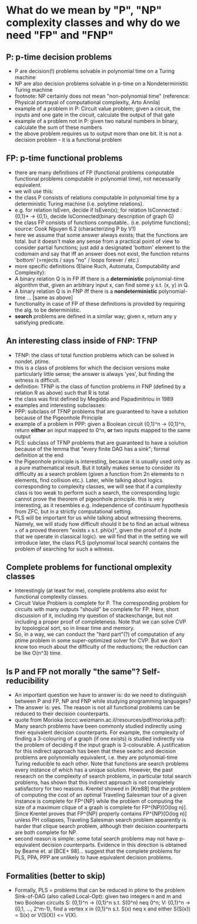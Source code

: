 # What do we mean by "P", "NP" complexity classes and why do we need "FP" and "FNP"
## P: p-time decision problems
- P are decision(!) problems solvable in polynomial time on a Turing machine
- NP are also decision problems solvable in p-time on a Nondeterministic Turing machine
- footnote: NP certainly does not mean "non-polynomial time" (reference: Physical portrayal of computational complexity, Arto Annila)
- example of a problem in P: Circuit value problem; given a circuit, the inputs and one gate in the circuit, calculate the output of that gate
- example of a problem not in P: given two natural numbers in binary, calculate the sum of these numbers
- the above problem requires us to output more than one bit. It is not a decision problem - it is a functional problem

## FP: p-time functional problems
- there are many definitions of FP (functional problems computable functional problems computable in polynomial time), not necessarily equivalent.
- we will use this:
- the class P consists of relations computable in polynomial time by a deterministic Turing machine (i.e. polytime relations).
- e.g. for relation IsEven, decide if IsEven(x); for relation IsConnected : {0,1}* -> {0,1}, decide IsConnected(binary description of graph G)
- the class FP consists of functions computable.. (i.e. polytime functions); source: Cook Nguyen 6.2 (characterizing P by V1)
- here we assume that some answer always exists; that the functions are total. but it doesn't make any sense from a practical
  point of view to consider partial functions; just add a designated 'bottom' element to the codomain and say that
  iff an answer does not exist, the function returns 'bottom' (=rejects / says "no" / loops forever / etc.)
- more specific definitions (Elaine Ruch, Automata, Computability and Complexity):
- A binary relation Q is in FP iff
  there is a **deterministic** polynomial-time algorithm that, given an arbitrary input x, can find some y s.t. (x, y) in Q.
- A binary relation Q is in FNP iff there is a **nondeterministic** polynomial-time ... [same as above]
- functionality in case of FP of these definitions is provided by requiring the alg. to be deterministic.
- **search** problems are defined in a similar way; given x, return any y satisfying predicate.

## An interesting class inside of FNP: TFNP
- TFNP: the class of total function problems which can be solved in nondet. ptime.
- this is a class of problems for which the decision versions make particularly little sense;
  the answer is always 'yes', but finding the witness is difficult.
- definition: TFNP is the class of function problems in FNP (defined by a relation R as above) such that R is total
- the class was first defined by Megiddo and Papadimitriou in 1989
- examples and interesting subclasses:
- PPP: subclass of TFNP problems that are guaranteed to have a solution because of the Pigeonhole Principle
- example of a problem in PPP: given a Boolean circuit {0,1}^n -> {0,1}^n, return **either** an input mapped to 0^n, **or**
  two inputs mapped to the same output
- PLS: subclass of TFNP problems that are guaranteed to have a solution because of the lemma that "every finite DAG has a sink"; formal definition at the end
- the Pigeonhole principle is interesting, because it is usually used only as a pure mathematical result. But it totally makes sense
  to consider its difficulty as a search problem (given a function from 2n elements to n elements, find collision etc.). Later,
  while talking about logics corresponding to complexity classes, we will see that if a complexity class is too weak to
  perform such a search, the corresponding logic cannot prove the theorem of pigeonhole principle. this is very interesting, as it resembles
  e.g. independence of continuum hypothesis from ZFC, but in a strictly computational setting.
- PLS will be important for us while talking about witnessing theorems. Namely, we will study how difficult should it be to
  find an actual witness `x` of a proved theorem "exists `x` s.t. phi(x)", given the proof of it (note that we operate in classical logic).
  we will find that in the setting we will introduce later, the class PLS (polynomial local search) contains the problem of searching for such a witness.

## Complete problems for functional omplexity classes
- Interestingly (at least for me), complete problems also exist for functional complexity classes.
- Circuit Value Problem is complete for P. The corresponding problem for circuits with many outputs "should" be complete for FP.
  Here, short discussion of it, including my question of stackexchange, but not including a proper proof of completeness.
  Note that we can solve CVP by topological sort, so in linear time and memory.
- So, in a way, we can conduct the "hard part"(?) of computation of any ptime problem in some super-optimized solver for CVP.
  But we don't know too much about the difficulty of the reductions; the reduction can be like O(n^3) time.


## Is P and FP not morally "the same"? Self-reducibility
- An important question we have to answer is: do we need to distinguish between P and FP, NP and FNP while studying programming languages?
- The answer is: yes. The reason is not all functional problems can be reduced to their decision counterparts.
- quote from Morioka (eccc.weizmann.ac.il/resources/pdf/morioka.pdf): Many search problems have been commonly studied indirectly using their equivalent decision counterparts. 
 For example, the complexity of finding a 3-colouring of a graph (if one exists) is studied indirectly via the problem of deciding if the input graph is 3-colourable.
  A justification for this indirect approach has been that these searhc and decision problems are polynomially equivalent, i.e. they are polynomial-time Turing reducible
  to each other. Note that functions are search problems every instance of which has a unique solution.
 However, the past research on the complexity of search problems, in particular total search problems, has shown that this indirect approach is not completely satisfactory for two reasons.
  Krentel showed in [Kre88] that the problem of computing the cost of an optimal Traveling Salesman tour of a given instance is complete for FP^{NP} while the problem of
  computing the size of a maximum clique of a graph is complete for FP^{NP}[O(log n)]. Since Krentel proves that FP^{NP} properly contains FP^{NP}[O(log n)] unless PH collapses,
 Traveling Salesman search problem apparently is harder that clique search problem, although their decision counterparts are both complete for NP.
- second reason is simple: some total search problems may not have p-equivalent decision counterparts. Evidence in this direction is obtained by Beame et. al [BCE+ 98]...
 suggest that the complete problems for PLS, PPA, PPP are unlikely to have equivalent decision problems.


## Formalities (better to skip)
- Formally, PLS = problems that can be reduced in ptime to the problem Sink-of-DAG (also called Local-Opt): given two integers n and m and two Boolean circuits
  S: {0,1}^n -> {0,1}^n s.t. S(0^n) neq 0^n; V: {0,1}^n -> {0,1, ..., 2^m-1}, find a vertex x in {0,1}^n s.t. S(x) neq x and either
  S(S(x)) = S(x) or V(S(X)) <= V(X).
